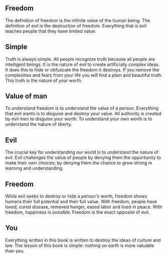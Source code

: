 ## Freedom

The definition of freedom is the infinite value of the human being. The definition of evil is the destruction of freedom. Everything that is evil teaches people that they have limited value.

## Simple

Truth is always simple. All people recognize truth because all people are intelligent beings. It is the nature of evil to create artificially complex ideas. It does this to hide or obfuscate the freedom it destroys. If you remove the complexities and fears from your life you will find a plain and beautiful truth. This truth is the nature of your worth.

## Value of man

To understand freedom is to understand the value of a person. Everything that evil wants is to disguise and destroy your value. All authority is created by evil men to disguise your worth. To understand your own worth is to understand the nature of liberty.

## Evil

The crucial key for understanding our world is to understand the nature of evil. Evil challenges the value of people by denying them the opportunity to make their own choices; by denying them the chance to grow strong in learning and understanding.

## Freedom

While evil seeks to destroy or hide a person's worth, freedom shows humans their full potential and their full value. With freedom, people have loved, cured disease, removed hunger, eased labor and lived in peace. With freedom, happiness is possible. Freedom is the exact opposite of evil.

## You

Everything written in this book is written to destroy the ideas of culture and law. The lesson of this book is simple: nothing on earth is more valuable than you.

